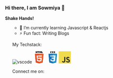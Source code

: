 ### Hi there, I am Sowmiya 👋

<b>Shake Hands!</b>
<ul>

- 🌱 I’m currently learning Javascript & Reactjs
- ⚡ Fun fact: Writing Blogs

My Techstack:
<p align="left"><img src="https://simpleicons.org/icons/visualstudiocode.svg" alt="vscode" width="40" height="40"/> <img src="https://raw.githubusercontent.com/github/explore/80688e429a7d4ef2fca1e82350fe8e3517d3494d/topics/html/html.png" alt="html" width="40" height="40"/> <img src="https://raw.githubusercontent.com/github/explore/80688e429a7d4ef2fca1e82350fe8e3517d3494d/topics/css/css.png" alt="css3" width="40" height="40"/><img src="https://raw.githubusercontent.com/github/explore/80688e429a7d4ef2fca1e82350fe8e3517d3494d/topics/javascript/javascript.png" alt="css3" width="40" height="40"/></p>

Connect me on:
